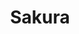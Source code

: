 ---
layout: place
title: "Sakura"
permalink: /illinois/chicago/sakura.html
stateAbbr: IL
stateName: Illinois
cityName: Chicago
seo:
  name: "Sakura"
  type: Restaurant
  links: null
description: "Sakura serves delicious sushi in Chicago, Illinois. Try fresh Japanese dishes for a great dining experience. "
place_id: ChIJ7ySYHZvSD4gRgWCPHvWJ5Os
photos:
  - name: >-
      places/ChIJ7ySYHZvSD4gRgWCPHvWJ5Os/photos/AeeoHcL9xQn4mNQPZPTgERmy7qxtX8PIz7LqMHln7Nut2olrMfOiSF07N4oUiixC3RoWXXKLkN3Hd0eUxeq8ficTMHKtmFDjh0PBw9wwUdTrnVvTLb1C1yrDWat5YGC6WYqeU8e3edu5FgFi8UwQXn27cUhdGrTPxZmw7B20qRPalziH6xWxDhOJYX_KuEGMNMr6dEPttsESAT4NgMgix7l8guVKN9JDfZK5Z7ouzGHcV-BhsMRUXKz7bhtc4lyf8HlC_UbUGR5KoctTGJg2pHs_nkVcVffTdf94dfxDOBWkf-IscfVr_u8Zs8iNnQ7opy80e_ZdxGkKDZztjMn6t6cN8gFyYPTK3_GomTKsIeyZ2zpje-3D5lTOQlrVJDTwBzA5t3BYBmz60ijW0NZIo8u3mAkLIBVpxHyR_nllgTqFUTXzsw
    widthPx: 1800
    heightPx: 1200
    authorAttributions:
      - displayName: Launch Digital Marketing
        uri: https://maps.google.com/maps/contrib/104855425979057597400
        photoUri: >-
          https://lh3.googleusercontent.com/a-/ALV-UjVNVkvluWl5uj68Xe5ivS7EEhc48MFLh_7ZmI0RCOHns6sP4Zrefg=s100-p-k-no-mo
    flagContentUri: >-
      https://www.google.com/local/imagery/report/?cb_client=maps_api_places.places_api&image_key=!1e10!2sCIHM0ogKEICAgIC4vpflDQ&hl=en-US
    googleMapsUri: >-
      https://www.google.com/maps/place//data=!3m4!1e2!3m2!1sCIHM0ogKEICAgIC4vpflDQ!2e10!4m2!3m1!1s0x880fd29b1d9824ef:0xebe489f51e8f6081
  - name: >-
      places/ChIJ7ySYHZvSD4gRgWCPHvWJ5Os/photos/AeeoHcI0YAQrJ63xiaPBUpgq72Yc1ZTirFxQKMymhLo_rws5jJp92LOjwGEhOHzU9MRWHRQBaYB5Gq1izdER0wl_QzEVFz9NMc-7RXalu39T5E7QFxepJiXY1Ln4NibhBUs8NZDvjQkMZMf4SyDhP5EMwXCLLqpRY9_6RTuutz6yEmNnFEDErUHBTdubxz8XvkSFN1gBcmTuTQmBYYwbkXqQ_t-0ndwOnoIy23wScUV-Ds-GIIPE2S7MdmoW59xyEytUK52y-gnpc7lVfAlWgSQook5kUJ-In05Qj8v2Oirgi8JM9XBOGbT4ARHqXmjn9XmE3KSYRZtGCaDKNm0kP_nSPKus5aHEyDZrMfhBxUEFG68QorPvukloNjRPBo8glBPWy4nk8Jw7wfVo4qzXwvBgIqguYlxas4xn2jnDOyhbQXJJzu3j
    widthPx: 4800
    heightPx: 2879
    authorAttributions:
      - displayName: Anda Ananda Cruz
        uri: https://maps.google.com/maps/contrib/109721154457038403032
        photoUri: >-
          https://lh3.googleusercontent.com/a-/ALV-UjXNoML4u7AfJTHI1Gvf2R6ie2OP8LJvbf-AUi_AWTx13v3zZHsq=s100-p-k-no-mo
    flagContentUri: >-
      https://www.google.com/local/imagery/report/?cb_client=maps_api_places.places_api&image_key=!1e10!2sCIHM0ogKEICAgIDOxYrk6QE&hl=en-US
    googleMapsUri: >-
      https://www.google.com/maps/place//data=!3m4!1e2!3m2!1sCIHM0ogKEICAgIDOxYrk6QE!2e10!4m2!3m1!1s0x880fd29b1d9824ef:0xebe489f51e8f6081
  - name: >-
      places/ChIJ7ySYHZvSD4gRgWCPHvWJ5Os/photos/AeeoHcJJNVLTD4Ll0zq5HGU-WR2fZ4GQiof1XBVnbj3SEow52CDtJVhgsA3RwexxYjUxxrmz4-Yl_Ox5Jv4PJaAOPTs3LGK19-6z41d87hJmTJb362M8TDDUQ26y5Ogv_zrQHqb9fTnaCDFvivFy3jCIv2DUTbAeEYjU1DDhJybDdygbDNTvEedMHTdD-RyhojkI6415fCOjWUgX7N8VOqu3_IqratpmUcqQiR7JuQiaFK40nCfKTE0mD-Bez6DNn4VPqMZdv_vLUTNk5_jK64FubhscfYBp1U6WOPoP4908QR4NFuRoURjtVc723Z8cftt1QNua9ytYnPP4rV_yxkTx37WLf5xqUbuOaY_1P2UzO7h6eYbLycoKz1KEUbRpQg9sSDd2gHdYHoPZLsmftMPJb92NRuIDqVOHJN5XIUjC6tyWQQ
    widthPx: 2160
    heightPx: 3840
    authorAttributions:
      - displayName: Lizelle Marcial
        uri: https://maps.google.com/maps/contrib/104836072015240435660
        photoUri: >-
          https://lh3.googleusercontent.com/a-/ALV-UjU-ouYo81Jh14l-rtzNaZIkH1OuxxxgRp1e_qhV97RrbncR7U8wgg=s100-p-k-no-mo
    flagContentUri: >-
      https://www.google.com/local/imagery/report/?cb_client=maps_api_places.places_api&image_key=!1e10!2sCIHM0ogKEICAgICBouudUw&hl=en-US
    googleMapsUri: >-
      https://www.google.com/maps/place//data=!3m4!1e2!3m2!1sCIHM0ogKEICAgICBouudUw!2e10!4m2!3m1!1s0x880fd29b1d9824ef:0xebe489f51e8f6081
  - name: >-
      places/ChIJ7ySYHZvSD4gRgWCPHvWJ5Os/photos/AeeoHcIjUIH3R2yQfZ1fm0iYnuGDgh7FG5qgOhR3_4oU2UkIQgtnJzAuOD3u4Ne6HdfiXrCOwtbddYc3sTOyPFosf0OkmDdMO6-TAShkeAwwWL4efEkyAI9H7gssi9wEIDNNEwp6qnSRkiqa3IIIwp954YHUOttZqjx5In2wqOg4LhRhxJBRuoM-JYdx65gOV4xREPvFcEgaDr_hIZXtPY1bnd49rBWjskf7ON206xaPUMY8gdi81ZSqkuDH4Zk-urMsfVEnaGzaYG3hoAixqVtt4k7L9cbG6Jc91ofJg-IQtBp9_2ovb8BfQNT_LRwzyffPm9sjnET6Cw9LykvWkM2D8yIwku-Mm3lU_Q_urLw0lIJbOktHrH0dU03d9-VW5aCo7JSlxWRNdiv5R_NAWn7w08MXE7KGXgeq7scjzsqiJ_ma9qB_
    widthPx: 4080
    heightPx: 3072
    authorAttributions:
      - displayName: Simones Mcowski
        uri: https://maps.google.com/maps/contrib/118125905096442157163
        photoUri: >-
          https://lh3.googleusercontent.com/a-/ALV-UjVARog_jP7jp-03COAx8nACBqhxv1WY_m4gNWd64UtbTxlkT-Pv=s100-p-k-no-mo
    flagContentUri: >-
      https://www.google.com/local/imagery/report/?cb_client=maps_api_places.places_api&image_key=!1e10!2sCIHM0ogKEICAgMCgnMXR1QE&hl=en-US
    googleMapsUri: >-
      https://www.google.com/maps/place//data=!3m4!1e2!3m2!1sCIHM0ogKEICAgMCgnMXR1QE!2e10!4m2!3m1!1s0x880fd29b1d9824ef:0xebe489f51e8f6081
  - name: >-
      places/ChIJ7ySYHZvSD4gRgWCPHvWJ5Os/photos/AeeoHcIUu2vtIkFFbRLfdFc-xo4Ag4Xgi5mjS3prLpZny3vbFWRMxFxT9x1EZ9e86nV4g2RfSJbhzPC_Sahbb9GCZBZHQP8XeBMdPMoU-frNCzOyGrvvbDEwN5R0vRn8w393qh_b4ugoVnFEg-WXmoBavjyrakNjims6oJcvmsl6D2_2iee-D_Ob3MqaXHvJKjH4ndKpshBw498jUWIQ2wJOHca4ojVS5W4CgMQwb14QNFTxvM4kS6wvby14ox8kxn9nNgWMrNQxA5Rsx9ogOqXjxAa-il0Dm8vVCN8Ndm3Wtqv7eD7aSG_ueGsUG9qZRzFJu7EPQ95ITMGlblS3EhvmJ6tHtjE8bTLJzjOPOPx_Z4qjK_EpaEoVMPDDdsjwx8IaJztMrlYUWh0dOD8kLWVs3GJqp0bVh84NSuusMK0lijrRkw6H
    widthPx: 3000
    heightPx: 4000
    authorAttributions:
      - displayName: Filemon Carrasco
        uri: https://maps.google.com/maps/contrib/110779385558285538933
        photoUri: >-
          https://lh3.googleusercontent.com/a-/ALV-UjUt8VT43xZxJUDfqrbu0WUaA7bKkJUOArQLSW4IKcseEjmDcD3Q=s100-p-k-no-mo
    flagContentUri: >-
      https://www.google.com/local/imagery/report/?cb_client=maps_api_places.places_api&image_key=!1e10!2sCIHM0ogKEICAgIDR78HmjwE&hl=en-US
    googleMapsUri: >-
      https://www.google.com/maps/place//data=!3m4!1e2!3m2!1sCIHM0ogKEICAgIDR78HmjwE!2e10!4m2!3m1!1s0x880fd29b1d9824ef:0xebe489f51e8f6081
  - name: >-
      places/ChIJ7ySYHZvSD4gRgWCPHvWJ5Os/photos/AeeoHcKIiyqaVQky2bYHnXiM97EuCwsA63aBlAI_NP0gn3Nal9_upPp7GL7QltEWrKcIez1XkRkSUgQrAl0cWoq2b4Hxm1rQ_QIfp8gEhX3FMAKuThQKooQZQIP8mJdDypQVnvTkQcY6Q69C4AG_2nQaCkELfHRQ1yh3g-hWn9hz8_21z4h97apJiIUu_e6MeSc9nDM9aDv6FMbaF6t6FVmunBqrEH2lxQGVsqjsyynF-8JIyJhjOf8-XpHyO-2ptIB1dQ1Ly0jMHsFUTWuhgG77fcYw5H8stv-zSdSY4t0FR4UGe4m1tq2ZPlEvFvInbbbwUSzBdYWAd1zR2e4zdA-8pJFfDxN56CsRWi_Kg9SaO6gGaw3e8Dx5WRAqkcx3hM_SEEzQOa5E5ICkog7TeDcOQbjin6J0NjIx5VfIQQwItAj-rQc
    widthPx: 3024
    heightPx: 2492
    authorAttributions:
      - displayName: Patricia Harris
        uri: https://maps.google.com/maps/contrib/106856945761445922573
        photoUri: >-
          https://lh3.googleusercontent.com/a-/ALV-UjXfQrJWTQduURBXp1j-hvvfR1pj8FkcvtB0AAYP7vQNWuKaiqkS=s100-p-k-no-mo
    flagContentUri: >-
      https://www.google.com/local/imagery/report/?cb_client=maps_api_places.places_api&image_key=!1e10!2sCIHM0ogKEICAgID6o4jtjwE&hl=en-US
    googleMapsUri: >-
      https://www.google.com/maps/place//data=!3m4!1e2!3m2!1sCIHM0ogKEICAgID6o4jtjwE!2e10!4m2!3m1!1s0x880fd29b1d9824ef:0xebe489f51e8f6081
  - name: >-
      places/ChIJ7ySYHZvSD4gRgWCPHvWJ5Os/photos/AeeoHcKnTD7iIFyC9eF6FTHeg5RwquBw1ZDp9EKr70dCMRnsdLryxDZN4c98QPXm84TnPAJ6VRA0oxPAOYW6K2CcejLgAeswsaP7-WZcmT3cqJQ2mksUmqHPN2uFlkEGQBO0MYAMYDzhiTVhyoXFYUjKt9R29QE9jv2jHaMiCxZOhzYyH-o3dofqEr2RXJ18aeApxHXKwmtlY8KhL3m8s9u7MgRXnHwEXgIHaNpUUJskDGT33__mJo_RJfa1gRPf1dFlzCNsIYOUmao3kxl2A7WOUolv8TAmwpw8XJrlqzfqvyJgHyMI-mfHMqPz4Kl_iJwhOSXR42DNqFRvDL682kHkfUnI4uvfqHY6qjxnJqajrGR7E6WQ96SoBQSo-MikHGvu8WUObifttR78mmiYWO0jV4LVOcBxFoflMme0A8Z7hpL8r9ky
    widthPx: 2560
    heightPx: 1440
    authorAttributions:
      - displayName: Bruce Lamb
        uri: https://maps.google.com/maps/contrib/102485193511327912073
        photoUri: >-
          https://lh3.googleusercontent.com/a-/ALV-UjWQ6S3aEHSqeFPpL1F3kJPhK1aHL0-xgmZaC-WGhIH-T7D_6ubX=s100-p-k-no-mo
    flagContentUri: >-
      https://www.google.com/local/imagery/report/?cb_client=maps_api_places.places_api&image_key=!1e10!2sCIHM0ogKEICAgICEqO_uzgE&hl=en-US
    googleMapsUri: >-
      https://www.google.com/maps/place//data=!3m4!1e2!3m2!1sCIHM0ogKEICAgICEqO_uzgE!2e10!4m2!3m1!1s0x880fd29b1d9824ef:0xebe489f51e8f6081
  - name: >-
      places/ChIJ7ySYHZvSD4gRgWCPHvWJ5Os/photos/AeeoHcLKLEoIIHy29nNbA1VEVHZ8YhvWRR_2JQmY5U0dZTjAIu7cCEsPCCr-noe2dmIjiAcDc_D-LHkr4fQx_TFtdfPRWjDPp1iYdBuKxXgRMbdCpeAMlC1wn3v80KSVgvxRh97QTcHLzfR1MAiOmSmAy9eKJidIHvxQNLXRzfRc6SfbnzRzNh0R3eVE6AH4Q4chIt6hDnwraNQB0mPaWOZ0JNfBpZ2ecFtaL2xiuCUXzYos5rPe74NnzdK8mfnpVjbM4Yfb-JL0y0m8P5iCYKMthzYElqNcRv2_8gQrSnqO07bu1rYJheW5wHtFUnnNamSMeYOMiFf1-RxX7wokVeM8vnNc7P2cvB8BJCPt-xGmZfj-SdLukNPqNhPyAvZ7N9vmZoJo5r2tphd28PdjH2BfXMY1hEhTkFhxVPAT1-HnQZdQ9w
    widthPx: 949
    heightPx: 1265
    authorAttributions:
      - displayName: Anda Ananda Cruz
        uri: https://maps.google.com/maps/contrib/109721154457038403032
        photoUri: >-
          https://lh3.googleusercontent.com/a-/ALV-UjXNoML4u7AfJTHI1Gvf2R6ie2OP8LJvbf-AUi_AWTx13v3zZHsq=s100-p-k-no-mo
    flagContentUri: >-
      https://www.google.com/local/imagery/report/?cb_client=maps_api_places.places_api&image_key=!1e10!2sCIHM0ogKEICAgIDch-22WQ&hl=en-US
    googleMapsUri: >-
      https://www.google.com/maps/place//data=!3m4!1e2!3m2!1sCIHM0ogKEICAgIDch-22WQ!2e10!4m2!3m1!1s0x880fd29b1d9824ef:0xebe489f51e8f6081
  - name: >-
      places/ChIJ7ySYHZvSD4gRgWCPHvWJ5Os/photos/AeeoHcJl8LqjiAs1mkR0TchRf1k8n2T4-VY5DyFwBU70rANr8YgF9vAyx8s3VnptvSlP5XG1JmTYCd2h9GJGtXqCQ10iYC3UkTdELRJn0c47qKDbb2rUUcDgeWHqjscNg42Nad_6oSjp2Ufa6VPOzO97aaZVSFFZPvyuieLhzfIxJ3v4TS_u6diQmDBkvIj0G1Lfw4EZ3HdnKyBNOZtY__6TiSTxaotOiNauL85AS_WjuRolJP91UM96ZaRKctawlBwEaLXVKjwT7YAZ3eAQaovPGwKXnt69No-GCofgBgMlMarVdUJpuAGm3LBUX263pgnTQUT0QEXnksouT8lp24E7zGehR6JO9kSa8G55ehy4JP4kCJIYhAu9o1aW6OXm5tORLxxgi6oM1f2lnM4d9mIsJFpQl7JNRpYOEVQ34vd1ND0
    widthPx: 2000
    heightPx: 1333
    authorAttributions:
      - displayName: Tim McCoy
        uri: https://maps.google.com/maps/contrib/113161108081579535861
        photoUri: >-
          https://lh3.googleusercontent.com/a-/ALV-UjXs9acp1avyqSsUTl9j13GZfQ6j2YKFsIaIRv771glOL4CVR3y1=s100-p-k-no-mo
    flagContentUri: >-
      https://www.google.com/local/imagery/report/?cb_client=maps_api_places.places_api&image_key=!1e10!2sCIHM0ogKEICAgICc2rm0Ig&hl=en-US
    googleMapsUri: >-
      https://www.google.com/maps/place//data=!3m4!1e2!3m2!1sCIHM0ogKEICAgICc2rm0Ig!2e10!4m2!3m1!1s0x880fd29b1d9824ef:0xebe489f51e8f6081
  - name: >-
      places/ChIJ7ySYHZvSD4gRgWCPHvWJ5Os/photos/AeeoHcJmqi_89zMPjMdFjngDLlPXBcuUHSAw4ve8i75iMhK74rofFt7BvuFlKfCAoYQUD4UV_JouM1eBy8iXhd2p2x7f6LWwhd3st91Ish-Vz51EsFbJHRlhPD2YWjFbtuR2TMqu7pHSQcom-LG1g3tCd0Ubz1l6VYHOWfejCyZ9alDMrBwGIKuChODuUGOhzyhhtrc6yT_NfGYj_i7IY1EgCny6jUvZwF_P-SJS2yosNpUnID-tGRhPZAguXy3Vqeve6KXoRYKfiCn-gO4ITQXipcnpfhXluTZjPQDaL5VXRI6ZIy-XuCqYzTZckTBXSEYb1aMGdoQpjCbQ3zSSkC80sHlwdL-_U0F65_FFizNXg3CB-0JJvS5LeFgVAxzlnKB4qOilznJ6L0oADoyBy-pSvPKz_eFq23vR2Jn4m4Aus9P6Hg
    widthPx: 2740
    heightPx: 3609
    authorAttributions:
      - displayName: Marco Vargas
        uri: https://maps.google.com/maps/contrib/109541113822245988063
        photoUri: >-
          https://lh3.googleusercontent.com/a/ACg8ocKMbH9_FJQW4yoGdWiDtWg484upu1prCzlk6chMzB1YxRB4tA=s100-p-k-no-mo
    flagContentUri: >-
      https://www.google.com/local/imagery/report/?cb_client=maps_api_places.places_api&image_key=!1e10!2sCIHM0ogKEICAgIDm5eCJNA&hl=en-US
    googleMapsUri: >-
      https://www.google.com/maps/place//data=!3m4!1e2!3m2!1sCIHM0ogKEICAgIDm5eCJNA!2e10!4m2!3m1!1s0x880fd29b1d9824ef:0xebe489f51e8f6081
address: 2507 W Fullerton Ave, Chicago, IL 60647, USA
street: 2507 W Fullerton Ave
city: Chicago
state: IL
zip: '60647'
country: USA
neighborhood: Logan Square
latitude: '41.924724'
longitude: '-87.690216'
accessibility_options:
  wheelchairAccessibleEntrance: true
  wheelchairAccessibleRestroom: true
  wheelchairAccessibleSeating: true
business_status: OPERATIONAL
name: Sakura
google_maps_links:
  directionsUri: >-
    https://www.google.com/maps/dir//''/data=!4m7!4m6!1m1!4e2!1m2!1m1!1s0x880fd29b1d9824ef:0xebe489f51e8f6081!3e0
  placeUri: https://maps.google.com/?cid=16997862579475800193
  writeAReviewUri: >-
    https://www.google.com/maps/place//data=!4m3!3m2!1s0x880fd29b1d9824ef:0xebe489f51e8f6081!12e1
  reviewsUri: >-
    https://www.google.com/maps/place//data=!4m4!3m3!1s0x880fd29b1d9824ef:0xebe489f51e8f6081!9m1!1b1
  photosUri: >-
    https://www.google.com/maps/place//data=!4m3!3m2!1s0x880fd29b1d9824ef:0xebe489f51e8f6081!10e5
primary_type: Sushi Restaurant
opening_hours:
  regular: null
  current: null
secondary_opening_hours:
  regular:
    weekdayDescriptions: null
    type: null
  current:
    weekdayDescriptions: null
    type: null
phone: null
price_level: null
price_range: null
rating: null
rating_count: 0
website: null
reviews: null
parking_options: null
payment_options: null
allow_dogs: null
curbside_pickup: null
delivery: null
dine_in: null
good_for_children: null
good_for_groups: null
good_for_sports: null
live_music: null
menu_for_children: null
outdoor_seating: null
reservable: null
restroom: null
serves_beer: null
serves_breakfast: null
serves_brunch: null
serves_cocktails: null
serves_coffee: null
serves_dinner: null
serves_dessert: null
serves_lunch: null
serves_vegetarian_food: null
serves_wine: null
takeout: null
update_category: essentials
summary: null

---